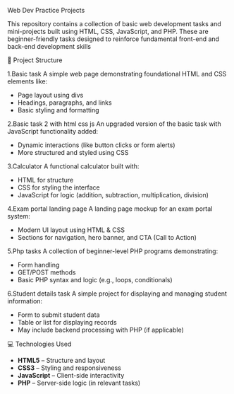 Web Dev Practice Projects

This repository contains a collection of basic web development tasks and mini-projects built using HTML, CSS, JavaScript, and PHP. These are beginner-friendly tasks designed to reinforce fundamental front-end and back-end development skills

📁 Project Structure

1.Basic task
A simple web page demonstrating foundational HTML and CSS elements like:
- Page layout using divs
- Headings, paragraphs, and links
- Basic styling and formatting

2.Basic task 2 with html css js
An upgraded version of the basic task with JavaScript functionality added:
- Dynamic interactions (like button clicks or form alerts)
- More structured and styled using CSS

3.Calculator
A functional calculator built with:
- HTML for structure
- CSS for styling the interface
- JavaScript for logic (addition, subtraction, multiplication, division)

4.Exam portal landing page
A landing page mockup for an exam portal system:
- Modern UI layout using HTML & CSS
- Sections for navigation, hero banner, and CTA (Call to Action)

5.Php tasks
A collection of beginner-level PHP programs demonstrating:
- Form handling
- GET/POST methods
- Basic PHP syntax and logic (e.g., loops, conditionals)

6.Student details task
A simple project for displaying and managing student information:
- Form to submit student data
- Table or list for displaying records
- May include backend processing with PHP (if applicable)

💻 Technologies Used

- **HTML5** – Structure and layout
- **CSS3** – Styling and responsiveness
- **JavaScript** – Client-side interactivity
- **PHP** – Server-side logic (in relevant tasks)
